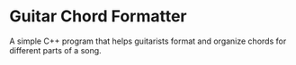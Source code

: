 # Guitar Chord Formatter

A simple C++ program that helps guitarists format and organize chords for different parts of a song.

